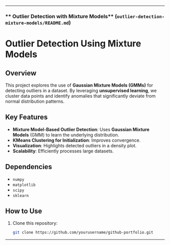 
---

### ** Outlier Detection with Mixture Models** (`outlier-detection-mixture-models/README.md`)


# Outlier Detection Using Mixture Models

## Overview
This project explores the use of **Gaussian Mixture Models (GMMs)** for detecting outliers in a dataset. By leveraging **unsupervised learning**, we cluster data points and identify anomalies that significantly deviate from normal distribution patterns.

## Key Features
- **Mixture Model-Based Outlier Detection**: Uses **Gaussian Mixture Models** (GMM) to learn the underlying distribution.
- **KMeans Clustering for Initialization**: Improves convergence.
- **Visualization**: Highlights detected outliers in a density plot.
- **Scalability**: Efficiently processes large datasets.

## Dependencies
- `numpy`
- `matplotlib`
- `scipy`
- `sklearn`

## How to Use
1. Clone this repository:
   ```sh
   git clone https://github.com/yourusername/github-portfolio.git

---
